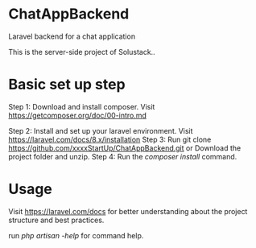 # ChatAppBackend
Laravel backend for a chat application

This is the server-side project of Solustack..

# Basic set up step
Step 1:
    Download and install composer. Visit https://getcomposer.org/doc/00-intro.md

Step 2: 
    Install and set up your laravel environment. Visit https://laravel.com/docs/8.x/installation
Step 3:
    Run git clone https://github.com/xxxxStartUp/ChatAppBackend.git 
    or 
    Download the project folder and unzip.
Step 4:
    Run the *composer install* command.

# Usage 
Visit https://laravel.com/docs for better understanding about the project structure and best practices.

run *php artisan -help* for command help. 
